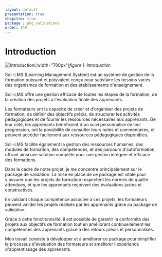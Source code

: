 ```yaml
---
layout: default
presentation: true
chapitre: true
package : pkg_validations
order: 140
---
```




# Introduction

![Introduction](/soli-lms/pkg_validations/introduction/images/introduction.png){:width="700px"}*figure 1: Introduction*


Soli-LMS (Learning Management System) est un système de gestion de la formation puissant et polyvalent conçu pour satisfaire les besoins variés des organismes de formation et des établissements d'enseignement.

Soli-LMS offre une gestion efficace de toutes les étapes de la formation, de la création des projets à l'évaluation finale des apprenants. 

Les formateurs ont la capacité de créer et d'organiser des projets de formation, de définir des objectifs précis, de structurer les activités pédagogiques et de fournir les ressources nécessaires aux apprenants. De leur côté, les apprenants bénéficient d'un suivi personnalisé de leur progression, ont la possibilité de consulter leurs notes et commentaires, et peuvent accéder facilement aux ressources pédagogiques disponibles.

 Soli-LMS facilite également la gestion des ressources humaines, des modules de formation, des compétences, et des parcours d'autoformation, offrant ainsi une solution complète pour une gestion intégrée et efficace des formations.

Dans le cadre de notre projet, je me concentre principalement sur le package de validation. La mise en place de ce package est vitale pour s'assurer que les projets de formation respectent les normes de qualité attendues, et que les apprenants reçoivent des évaluations justes et constructives.

En validant chaque compétence associée à ces projets, les formateurs peuvent valider les projets réalisés par les apprenants grâce au package de validation.

Grâce à cette fonctionnalité, il est possible de garantir la conformité des projets aux objectifs de formation tout en améliorant continuellement les compétences des apprenants grâce à des retours précis et personnalisés.

 Mon travail consiste  à développer et à améliorer ce package pour simplifier le processus d'évaluation des formateurs et améliorer l'expérience d'apprentissage des apprenants.


